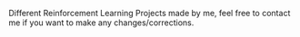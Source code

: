 Different Reinforcement Learning Projects made by me, feel free to contact me if you want to make any changes/corrections.

